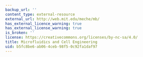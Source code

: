 ```yaml
---
backup_url: ''
content_type: external-resource
external_url: http://web.mit.edu/meche/mb/
has_external_licence_warning: true
has_external_license_warning: true
is_broken: ''
license: https://creativecommons.org/licenses/by-nc-sa/4.0/
title: Microfluidics and Cell Engineering
uid: b5fc8be6-ab06-4ceb-98f5-0c92fa1daf97
---
```

